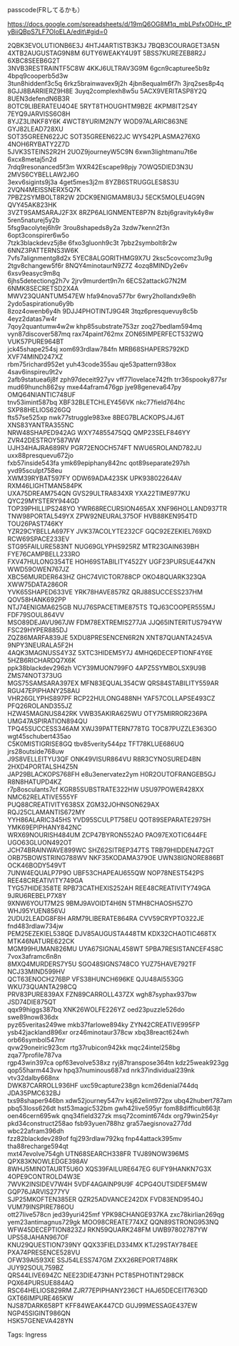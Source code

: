 passcode(FRしてるかも）

https://docs.google.com/spreadsheets/d/19mQ6OG8M1q_mbLPsfxODHc_tPyBiiQBpS7LF7OloELA/edit\#gid=0

2QBK3EVOLUTIONB6E3J 4HTJ4ARTISTB3K3J 7BQB3COURAGET3A5N  
4XTB2AUGUSTAG9N8M 6UTY6WEAKY4U9T 5BSS7KUREZEB8R2J 6XBC8SEEB6G2T  
3NVB3RESTRAINTF5C8W 4KKJ6ULTRAV3G9M 6gcn9capturee5b9z 4bpq9cooperb5d3w  
3tun8hiddenf3c5q 6rkz5brainwavex9j2h 4jbn8equalm6f7h 3jrq2ses8p4q  
8GJJ8BARRIERZ9H8E 3uyq2complexh8w5u 5ACX9VERITASP8Y2Q 8UEN3defendN6B3R  
8OTC9LIBERATEU4O4E 5RYT8THOUGHTM9B2E 4KPM8IT2S4Y 7EYQ9JARVISS6O8H  
8YJZ3LINKF8Y6K 4WCT8YURIM2N7Y WOD97ALARIC863NE GYJ82LEAD728XU  
SOT35GREEN622JC SOT35GREEN622JC WYS42PLASMA276XG 4NOH6RYBATY2Z7D  
5JVK3STEINS2R2H 2UOZ9journeyW5C9N 6xwn3lightmanu7t6e 6xcx8metaj5n2d  
7rdq9resonanced5f3m WXR42Escape98pjy 7OWQ5DIED3N3U 2MVS6CYBELLAW2J6O  
3exv6sigints9j3a 4get5mes3j2m 8YZB6STRUGGLES8S3U 2VQN4MEISSNERX5Q7K  
7PBZ2SYMBOLT8R2W 2DCK9ENIGMAM8U3J 5ECK5MOLEU4G9N QVY45AK823HK  
3VZT9SAMSARAJ2F3X 8RZP6ALIGNMENTE8P7N 8zbj6gravityk4y8w 5ren5naturej5y2b  
5fsg9acolytej6h9r 3rou8shapeds8y2a 3zdw7kenn2f3n 6opt3conspirer6w5o  
7tzk3blackdevz5j8e 6fxo3gluonh9c3t 7pbz2symbolt8r2w 6NNZ3PATTERNS3W6K  
7vfs7alignmentg8d2x 5YEC8ALGORITHMG9X7U 2ksc5covcomz3u9g  
2tgv8changew5f6r 8NQY4minotaurN9Z7Z 4ozq8MINDy2e6v 6xsv9easyc9m8q  
6jhs5detectiong2h7v 2jrv9murdert9n7n 6ECS2attackG7N2M 6NMK8SECRETSD2X4A  
MWV23QUANTUM547EW hfa94nova577br 6wry2hollandx9e8h 2ydo5aspirationu6y9b  
8zoz4owenb6y4h 9DJJ4PHOTINTJ9G4R 3tqz6presquevuy8c5b 4eyz2datas7w4r  
7qoy2quantumw4w2w khp85substrate753zr zoq27bedlam594mq  
vyn87discover587mq rax74paint762mx ZON65IMPERFECT532WQ VUK57PURE964BT  
jck45shape254sj xom693rdlaw784fn MRB68SHAPERS792KD XVF74MIND247XZ  
rbm75richard952et yuh43code355au qje53pattern938ox 4sav6inspireu9t2v  
2afb9statuea6j8f zph97deceit927yv vff77lovelace742fh trr36spooky877sr  
mud69hunch862sy mxe44afram476gp jye98geneva647py OMQ64NIANTIC748UF  
tnv53imint587bq XBF32BLETCHLEY456VK nkc77field764hc SXP88HELIOS626GQ  
fts57se525xp nwk77struggle983xe 8BEG7BLACKOPSJ4J6T XNS83YANTRA355NC  
NRW48SHAPED942AG WXY74855475QQ QMP23SELF846YY ZVR42DESTROY587WW  
UJH34HAJRA689RV PGR72ENOCH574FT NWU65ROLAND782JU uxx88presquevu672jo  
fxb57inside543fa ymk69epiphany842nc qot89separate297sh yvd95sculpt758eu  
XWM39RYBAT597FY ODW69ADA423SK UPK93802264AV RXM46LIGHTMAN584PK  
UXA75DREAM754QN GVS29ULTRA834XR YXA22TIME977KU QYC29MYSTERY944GD  
TOP39PHILLIPS248YO YWR68RECURSION465AX XNF96HOLLAND937TR  
TNW98PORTAL549YX ZPW92NEURAL375OF HVB88KEN954TD TOU26PAST746KY  
YZR29CYBELLA697FY JVK37ACOLYTE232CF GQC92EZEKIEL769XD RCW69SPACE233EV  
STG95FAILURE583NT NUG69GLYPHS925RZ MTR23GAIN639BH FYE76CAMPBELL233RO  
FXV47HULONG354TE HOH69STABILITY452ZY UGF23PURSUE447KN WWD59OWEN767JZ  
XBC56MURDER643HZ GHC74VICTOR788CP OKO48QUARK323QA XWW75DATA286OR  
YVK65SHAPED633VE YRK78HAVE857RZ QRJ88SUCCESS237HM QOV58HANK692PP  
NTJ74ENIGMA625GB NUJ76SPACETIME875TS TQJ63COOPER555MJ FDF79SOUL864VV  
MSO89DEJAVU967JW FDM78EXTREMIS277JA JJQ65INTERITUS794YW FSC29HYPER885DJ  
ZQZ86MARFA839JE 5XDU8PRESENCEN6R2N XNT87QUANTA245VA 9NPY3NEURALA5F2H  
4AQK3MAGNUSS4Y3Z 5XTC3HIDEM5Y7J 4MHQ6DECEPTIONF4Y6E 5HZB6RICHARDQ7X6K  
ppk38blackdev296zh VCY39MUON799FO 4APZ5SYMBOLSX9U9B ZMS74NOT373UG  
MGS75SAMSARA397EX MFN83EQUAL354CW QRS84STABILITY559AR RGU47EPIPHANY258AU  
VHR26GLYPHS897PF RCP22HULONG488NH YAF57COLLAPSE493CZ PFQ26ROLAND355JZ  
HZW45MAGNUS842RK VWB35AKIRA625WU OTY75MIRROR236PA UMG47ASPIRATION894QU  
TPQ45SUCCESS346AM XWJ39PATTERN778TG TOC87PUZZLE363GO wgt45schubert435ao  
C5K0MISTIGRISE8GQ tbv85verity544pz TFT78KLUE686UQ jrs28outside768uw  
J9S8VELLEITYU3QF ONK49VISUR864VU R8R3CYNOSURED4BN 2HXD4PORTALSH4Z5N  
JAP29BLACKOPS768FH e8u3enervatez2ym H0R2OUTOFRANGEB5GJ R8N8HATUPD4KZ  
r7p8osculants7cf KGR85SUBSTRATE322HW USU97POWER428XX NMC62RELATIVE555YF  
PUQ88CREATIVITY638SX ZGM32JOHNSON629AX RQJ25CLAMANTIS672MY  
YYH86ALARIC345HS YVD95SCULPT758EU QOT89SEPARATE297SH YMK69EPIPHANY842NC  
WRX69NOURISH484UM ZCP47BYRON552AO PAO97EXOTIC644FE UGO63GLUON492OT  
JCH74BRAINWAVE899WC SHZ62SITREP347TS TRB79HIDDEN472GT  
ORB75BOWSTRING788WV NKF35KODAMA379OE UWN38IGNORE886BT OCK46BODY549VT  
7UNW4EQUALP7P9O UBF53CHAPEAU655QW NOP78NEST542PS REE48CREATIVITY749GA  
TYG57HIDE358TE RPB73CATHEXIS252AH REE48CREATIVITY749GA 9JRU6REBELP7X8Y  
9XNW6YOUT7M2S 9BMJ9AVOIDT4H6N 5TMH8CHAOSH5Z7O WHJ95YUEN856VJ  
2UDU2LEADG8F8H ARM79LIBERATE864RA CVV59CRYPTO322JE fnd483rdlaw734jw  
PEM25EZEKIEL538QE DJV85AUGUSTA448TM KDX32CHAOTIC468TX MTK46NATURE622CK  
MGM99HUMAN826MU UYA67SIGNAL458WT 5PBA7RESISTANCEF4S8C 7vox3aframc6n8n  
8MXQ4MURDERS7Y5U SGO48SIGNS748CO YUZ75HAVE792TF NCJ33MIND599HV  
QCT63ENOCH276BP VFS38HUNCH696KE QJU48AI553GG WKU73QUANTA298CQ  
PRV83PURE839AX FZN89CARROLL437ZX wgh87syphax937bw JSD74DIE875QT  
qqx99higgs387bq XNK26WOLFE226YZ oed23puzzle526do swe89now836dx  
pyz65veritas249we mkb37farlowe894ky ZYN42CREATIVE995FP  
ysb42jackland896xr orz46minotaur378cw xbq38react624wh orb66symbol547mr  
qvw29oneiric923cm rtg37rubicon942kk mqc24intel258bg zqa77profile787va  
rgp43win397ca opf63evolve538xz ryj87transpose364tn kdz25weak923gg  
qop55harm443vw hpq37numinous687xd nrk37individual239nk vtv32dalby668nx  
DWK87CARROLL936HF uxc59capture238gn kcm26denial744dq JDA35PMC632BJ  
txs98shaper946bn xdw52journey547rv ksj62elint972px ubq42hubert787am  
pbq53loss626dt hst53magic532bm gwh42live595yr fom88difficult663jt  
oen46cern695wk qnq34field327zk msq72comint674dx org79win254yr  
pkd34construct258ao fsb93yuen788hz gra57aegisnova277dd wbc22afram396dh  
fzz82blackdev289of fqj293rdlaw792kq fnp44attack395mv tha88recharge594qt  
mxt47evolve754gh UTN68SEARCH338FR TVJ89NOW396MS QPX83KNOWLEDGE398AV  
8WHJ5MINOTAURT5U6O XQS39FAILURE647EG 6UFY9HANKN7G3X 4OPE9CONTROLD4W3E  
7WVK2INSIDEV7W4H 5VDF4AGAINP9U9F 4CPG4OUTSIDEF5M4W GQP76JARVIS277YV  
SJP25MKOFTEN385ER QZR25ADVANCE242DX FVD83END954OJ VUM79INSPIRE786OU  
ott27live578cn jed39yuri425mf YPK98CHANGE937KA zxc78kirlian269qg  
yem23antimagnus729gk MOO98CREATE774XZ QQN89STRONG953NQ  
WFW45DECEPTION823ZJ RKN59QUARK248FM UWB97802787YW UPS58JAHAN967OF  
KNU29QUESTION739NY QQX33FIELD334MX KTJ29STAY784EE PXA74PRESENCE528VU  
OFW39AI593XE SSJ54LESS747GM ZXX26REPORT748RK JUY92SOUL759BZ  
QRS44LIVE694ZC NEE23DIE473NH PCT85PHOTINT298CK PQX64PURSUE884AQ  
RSC64HELIOS829RM ZJR77EPIPHANY236CT HAJ65DECEIT763QD GXT66IMPURE465KW  
NJS87DARK658PT KFF84WEAK447CD GUJ99MESSAGE437EW NGP45SIGINT986QN  
HSK57GENEVA428YN  

Tags: Ingress